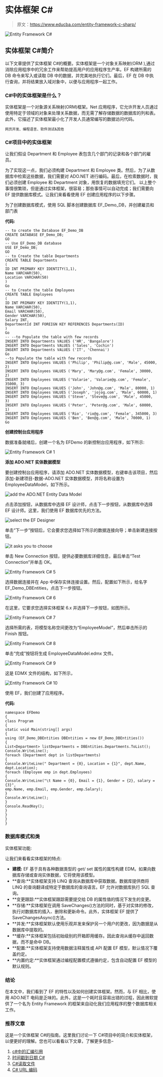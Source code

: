 # 实体框架 C#

> 原文：<https://www.educba.com/entity-framework-c-sharp/>

![Entity Framework C#](img/690ba0b63d8e321b522bed87ef5621ef.png)



## 实体框架 C#简介

以下文章提供了实体框架 C#的概要。实体框架是一个对象关系映射(ORM ),通过消除应用程序中的冗余工作来帮助提高用户的应用程序生产率。EF 构建所需的 DB 命令来写入或读取 DB 中的数据，并完美地执行它们。最后，EF 在 DB 中执行查询，并将结果放入域对象中，以便与应用程序一起工作。

### C#中的实体框架是什么？

实体框架是一个对象源关系映射(ORM)框架。Net 应用程序，它允许开发人员通过使用特定于领域的对象来处理关系数据，而无需了解存储数据的数据库的列和表。此外，它描述了实体框架最小化了开发人员通常编写的数据访问代码。

<small>网页开发、编程语言、软件测试&其他</small>

### C#项目中的实体框架

让我们假设 Department 和 Employee 表包含几个部门的记录和各个部门的雇员。

为了实现这一点，我们必须构建 Department 和 Employee 类。然后，为了从数据库中检索这些数据，我们需要对 ADO.NET 进行编码。最后，在检索数据时，我们必须创建 Employee 和 Department 对象，用恢复的数据填充它们。
以上整个事情很繁琐，但是通过实体框架，很容易；那些事情可以自动完成；我们需要向 EF 提供数据库模式。让我们来看看使用 EF 创建应用程序的以下步骤。

为了创建数据库模式，使用 SQL 脚本创建数据库 EF_Demo_DB，并创建雇员和部门表

**代码:**

```
-- to create the Database EF_Demo_DB
CREATE DATABASE EF_Demo_DB;
GO
-- Use EF_Demo_DB database
USE EF_Demo_DB;
GO
-- to Create the table Departments
CREATE TABLE Departments
(
ID INT PRIMARY KEY IDENTITY(1,1),
Name VARCHAR(50),
Location VARCHAR(50)
)
Go
-- to Create the table Employees
CREATE TABLE Employees
(
ID INT PRIMARY KEY IDENTITY(1,1),
Name VARCHAR(50),
Email VARCHAR(50),
Gender VARCHAR(50),
Salary INT,
DepartmentId INT FOREIGN KEY REFERENCES Departments(ID)
)
Go
-- --to Populate the table with few records
INSERT INTO Departments VALUES ('HR', 'Bangalore')
INSERT INTO Departments VALUES ('Sales', 'Cochin')
INSERT INTO Departments VALUES ('IT', 'Chennai')
Go
--to Populate the table with few records
INSERT INTO Employees VALUES ('Philip', 'Philip@g.com', 'Male', 45000, 2)
INSERT INTO Employees VALUES ('Mary', 'Mary@g.com', 'Female', 30000, 2)
INSERT INTO Employees VALUES ('Valarie', 'Valarie@g.com', 'Female', 35000, 3)
INSERT INTO Employees VALUES ('John', 'John@g.com', 'Male', 80000, 1)
INSERT INTO Employees VALUES ('Joseph', 'jojog.com', 'Male', 60000, 1)
INSERT INTO Employees VALUES ('Steve', 'Steve@g.com', 'Male', 45000, 3)
INSERT INTO Employees VALUES ('Peter', 'Peter@g.com', 'Male', 60000, 1)
INSERT INTO Employees VALUES ('Rio', 'rio@g.com', 'Female', 345000, 3)
INSERT INTO Employees VALUES ('Ben', 'Ben@g.com', 'Male', 70000, 1)
Go 
```

**创建控制台应用程序**

数据准备就绪后，创建一个名为 EFDemo 的新控制台应用程序，如下所示:

![Entity Framework C# 1](img/94ce2dea33d50fbb329e1062cc244a14.png)



**添加 ADO.NET 实体数据模型**

要创建控制台应用程序，请添加 ADO.NET 实体数据模型，右键单击该项目，然后添加-新建项目-数据-ADO.NET 实体数据模型，并将名称设置为 EmployeeDataModel，如下所示。

![add the ADO.NET Entity Data Model](img/97356bfa4a2eb9ed22b09f596b75c6bf.png)



点击添加按钮，从数据库中选择 EF 设计师，点击下一步按钮，从数据库中选择 EF 设计师。这里，我们使用 EF 数据库优先的方法。

![select the EF Designer](img/b080ae97408f8ae03ee854c5799e37cf.png)



单击“下一步”按钮后，它会要求您选择如下所示的数据连接向导；单击新建连接按钮。

![it asks you to choose](img/0583cf86de3dfec745f39d68af4c8d7b.png)



单击 New Connection 按钮，提供必要数据库详细信息，最后单击“Test Connection”并单击 OK。

![Entity Framework C# 5](img/516325c96b43ed7352e8e8de2e7da16a.png)



选择数据连接并在 App 中保存实体连接设置。然后，配置如下所示，给名字 EF_Demo_DBEntities，点击下一步按钮。

![Entity Framework C# 6](img/20f48c22e47a54820513a468b05f8f46.png)



在这里，它要求您选择实体框架 6.x 并选择下一步按钮，如图所示。

![Entity Framework C# 7](img/2fae3addc0c5678f0d358a4588d472e3.png)



选择所需的表，将模型名称空间更改为“EmployeeModel”，然后单击所示的 Finish 按钮。

![Entity Framework C# 8](img/3d6674433e6b06bfecff03dc06d4751c.png)



单击“完成”按钮将生成 EmployeeDataModel.edmx 文件。

![Entity Framework C# 9](img/b0e8c3a736604bb1ef32168628376e2a.png)



这是 EDMX 文件的结构，如下所示，

![Entity Framework C# 10](img/3dc9a29d2b49824fac805877dec66bc0.png)



使用 EF，我们创建了应用程序。

**代码:**

```
namespace EFDemo
{
class Program
{
static void Main(string[] args)
{
using (EF_Demo_DBEntities DBEntities = new EF_Demo_DBEntities())
{
List<Department> listDepartments = DBEntities.Departments.ToList();
Console.WriteLine();
foreach (Department dept in listDepartments)
{
Console.WriteLine(" Department = {0}, Location = {1}", dept.Name, dept.Location);
foreach (Employee emp in dept.Employees)
{
Console.WriteLine("\t Name = {0}, Email = {1}, Gender = {2}, salary = {3}",
emp.Name, emp.Email, emp.Gender, emp.Salary);
}
Console.WriteLine();
}
Console.ReadKey();
}
}
}
} 
```

### 数据库模式和类

实体框架功能:

让我们来看看实体框架的特点:

*   **建模:** EF 基于具有各种数据类型的 get/ set 属性的属性构建 EDM。如果向数据库存储或查询实体数据，它将使用该模型。
*   **查询:**实体框架支持 LINQ 查询从数据库中获取数据。数据库提供商将 LINQ 的查询翻译成特定于数据库的查询语言。EF 允许对数据库执行 SQL 查询。
*   **变更跟踪:**实体框架跟踪需要提交给 DB 的属性值的情况下发生的变更。
*   **存储:**实体框架在调用 SaveChanges()方法的同时，基于对实体的修改，执行对数据库的插入、删除和更新命令。此外，实体框架 EF 提供了 SaveChangesAsync()方法。
*   **并发:**实体框架默认使用乐观并发来保护另一个用户的更改，因为数据是从数据库中提取的。
*   **缓存:**实体框架包括初始级别的开箱即用缓存。因此查询从缓存中返回数据，而不是命中 DB。
*   **配置:**实体框架支持使用数据注释属性或 API 配置 EF 模型，默认情况下覆盖约定。
*   **内置约定:**实体框架通过编程配置模式遵循约定，包含自动配置 EF 模型的默认规则。

### 结论

在本文中，我们看到了 EF 的特性以及如何创建实体框架。然而，与 EF 相比，使用 ADO.NET 电码是乏味的。此外，这是一个耗时且容易出错的过程，因此微软提供了一个名为 Entity Framework 的框架来自动化我们应用程序的整个数据库相关工作。

### 推荐文章

这是一个实体框架 C#的指南。这里我们讨论一下 C#项目中的简介和实体框架，以便更好的理解。您也可以看看以下文章，了解更多信息–

1.  [c#中的汇编引用](https://www.educba.com/assembly-reference-in-c-sharp/)
2.  [时间戳到日期 C#](https://www.educba.com/timestamp-to-date-c-sharp/)
3.  [C#读取文件](https://www.educba.com/c-sharp-read-file/)
4.  [C# URL 编码](https://www.educba.com/c-sharp-url-encode/)





